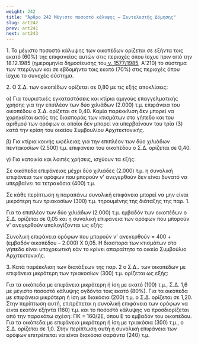 ```yaml
---
weight: 242
title: "Άρθρο 242 Μέγιστο ποσοστό κάλυψης – Συντελεστής Δόμησης"
slug: art242
prev: art241
next: art243
---
```


1\. Το μέγιστο ποσοστό κάλυψης των οικοπέδων ορίζεται σε εξήντα τοις εκατό (60%) της επιφανείας αυτών στις περιοχές όπου ίσχυε πριν από την 18.12.1985 (ημερομηνία δημοσίευσης του<a href="https://ia37rg02wpsa01.blob.core.windows.net/fek/01/1985/19850100210.pdf" title="Δείτε το Σχετικό"> ν. 1577/1985</a>, Α΄210) το σύστημα των πτερύγων και σε εβδομήντα τοις εκατό (70%) στις περιοχές όπου ίσχυε το συνεχές σύστημα.

2\. Ο Σ.Δ. των οικοπέδων ορίζεται σε 0,80 με τις εξής αποκλίσεις:

α) Για τουριστικές εγκαταστάσεις και κτίρια αμιγούς επαγγελματικής χρήσης για την επιπλέον των δύο χιλιάδων (2.000) τ.μ. επιφάνεια του οικοπέδου ο Σ.Δ. ορίζεται σε 0,40. Καμία παρέκκλιση δεν μπορεί να χορηγείται εκτός της διασποράς των κτισμάτων στο γήπεδο και του αριθμού των ορόφων οι οποίοι δεν μπορεί να υπερβαίνουν του τρία (3) κατά την κρίση του οικείου Συμβουλίου Αρχιτεκτονικής.

β) Για κτίρια κοινής ωφέλειας για την επιπλέον των δύο χιλιάδων πεντακοσίων (2.500) τ.μ. επιφάνεια του οικοπέδου ο Σ.Δ. ορίζεται σε 0,40.

γ) Για κατοικία και λοιπές χρήσεις, ισχύουν τα εξής:

Σε οικόπεδα επιφάνειας μέχρι δύο χιλιάδες (2.000) τ.μ. η συνολική επιφάνεια των ορόφων που μπορούν ν' ανεγερθούν δεν είναι δυνατό να υπερβαίνει τα τετρακόσια (400) τ.μ.

Σε κάθε περίπτωση η παραπάνω συνολική επιφάνεια μπορεί να μην είναι μικρότερη των τριακοσίων (300) τ.μ. τηρουμένης της διάταξης της παρ. 1.

Για το επιπλέον των δύο χιλιάδων (2.000) τ.μ. εμβαδόν των οικοπέδων ο Σ.Δ. ορίζεται σε 0,05 και η συνολική επιφάνεια των ορόφων που μπορούν ν' ανεγερθούν υπολογίζονται ως εξής:

Συνολική επιφάνεια ορόφων που μπορούν ν' ανεγερθούν = 400 + (εμβαδόν οικοπέδου – 2.000) Χ 0,05. Η διασπορά των κτισμάτων στο γήπεδο είναι υποχρεωτική εάν το κρίνει απαραίτητο το οικείο Συμβούλιο Αρχιτεκτονικής.

3\. Κατά παρέκκλιση των διατάξεων της παρ. 2 ο Σ.Δ.. των οικοπέδων με επιφάνεια μικρότερη των τριακοσίων (300) τ.μ. ορίζεται ως εξής:

Για τα οικόπεδα με επιφάνεια μικρότερη ή ίση με εκατό (100) τ.μ., Σ.Δ. 1,6 με μέγιστο ποσοστό κάλυψης ογδόντα τοις εκατό (80%). Για τα οικόπεδα με επιφάνεια μικρότερη ή ίση με διακόσια (200) τ.μ. ο Σ.Δ. ορίζεται σε 1,20. Στην περίπτωση αυτή, επιτρέπεται η συνολική επιφάνεια των ορόφων να είναι εκατόν εξήντα (160) τ.μ. και το ποσοστό κάλυψης να προσδιορίζεται από την παρακάτω σχέση: ΠΚ = 160/2Ε, όπου Ε το εμβαδόν του οικοπέδου. Για τα οικόπεδα με επιφάνεια μικρότερη ή ίση με τριακόσια (300) τ.μ., ο Σ.Δ. ορίζεται σε 1,0. Στην περίπτωση αυτή η συνολική επιφάνεια των ορόφων επιτρέπεται να είναι διακόσια σαράντα (240) τ.μ.


